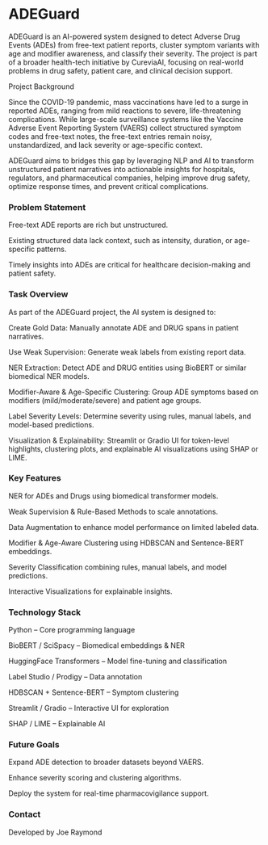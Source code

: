 <!-- Project overview + problem statement.

Setup instructions (conda / pip install -r requirements.txt).

Usage examples (input/output JSON).

Architecture diagram.

Reproducibility notes. -->


# ADEGuard

ADEGuard is an AI-powered system designed to detect Adverse Drug Events (ADEs) from free-text patient reports, cluster symptom variants with age and modifier awareness, and classify their severity. The project is part of a broader health-tech initiative by CureviaAI, focusing on real-world problems in drug safety, patient care, and clinical decision support.

Project Background

Since the COVID-19 pandemic, mass vaccinations have led to a surge in reported ADEs, ranging from mild reactions to severe, life-threatening complications. While large-scale surveillance systems like the Vaccine Adverse Event Reporting System (VAERS) collect structured symptom codes and free-text notes, the free-text entries remain noisy, unstandardized, and lack severity or age-specific context.

ADEGuard aims to bridges this gap by leveraging NLP and AI to transform unstructured patient narratives into actionable insights for hospitals, regulators, and pharmaceutical companies, helping improve drug safety, optimize response times, and prevent critical complications.

### Problem Statement

Free-text ADE reports are rich but unstructured.

Existing structured data lack context, such as intensity, duration, or age-specific patterns.

Timely insights into ADEs are critical for healthcare decision-making and patient safety.

### Task Overview

As part of the ADEGuard project, the AI system is designed to:

Create Gold Data: Manually annotate ADE and DRUG spans in patient narratives.

Use Weak Supervision: Generate weak labels from existing report data.

NER Extraction: Detect ADE and DRUG entities using BioBERT or similar biomedical NER models.

Modifier-Aware & Age-Specific Clustering: Group ADE symptoms based on modifiers (mild/moderate/severe) and patient age groups.

Label Severity Levels: Determine severity using rules, manual labels, and model-based predictions.

Visualization & Explainability: Streamlit or Gradio UI for token-level highlights, clustering plots, and explainable AI visualizations using SHAP or LIME.

### Key Features

NER for ADEs and Drugs using biomedical transformer models.

Weak Supervision & Rule-Based Methods to scale annotations.

Data Augmentation to enhance model performance on limited labeled data.

Modifier & Age-Aware Clustering using HDBSCAN and Sentence-BERT embeddings.

Severity Classification combining rules, manual labels, and model predictions.

Interactive Visualizations for explainable insights.

### Technology Stack

Python – Core programming language

BioBERT / SciSpacy – Biomedical embeddings & NER

HuggingFace Transformers – Model fine-tuning and classification

Label Studio / Prodigy – Data annotation

HDBSCAN + Sentence-BERT – Symptom clustering

Streamlit / Gradio – Interactive UI for exploration

SHAP / LIME – Explainable AI

### Future Goals

Expand ADE detection to broader datasets beyond VAERS.

Enhance severity scoring and clustering algorithms.

Deploy the system for real-time pharmacovigilance support.

### Contact

Developed by Joe Raymond